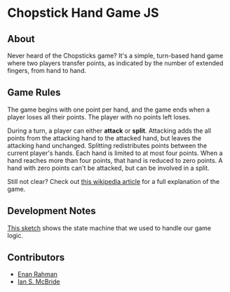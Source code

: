 # Chopstick Hand Game JS

## About
Never heard of the Chopsticks game? It's a simple, turn-based hand game where two players transfer points, as indicated by the number of extended fingers, from hand to hand.

## Game Rules
The game begins with one point per hand, and the game ends when a player loses all their points. The player with no points left loses.

During a turn, a player can either **attack** or **split**. Attacking adds the all points from the attacking hand to the attacked hand, but leaves the attacking hand unchanged. Splitting redistributes points between the current player's hands. Each hand is limited to at most four points. When a hand reaches more than four points, that hand is reduced to zero points. A hand with zero points can't be attacked, but can be involved in a split.

Still not clear? Check out [this wikipedia article][wiki game] for a full explanation of the game.

## Development Notes
[This sketch][state diagram] shows the state machine that we used to handle our game logic.

## Contributors
* [Enan Rahman][gh enan]
* [Ian S. McBride][gh ian]

[wiki game]: http://en.wikipedia.org/wiki/Chopsticks_%28hand_game%29
[state diagram]: http://s6.postimg.org/rz8iqi4eo/chopsticks_state_diagram_2014_12_12.jpg
[gh enan]: https://github.com/enan789
[gh ian]: https://github.com/ian-s-mcb
